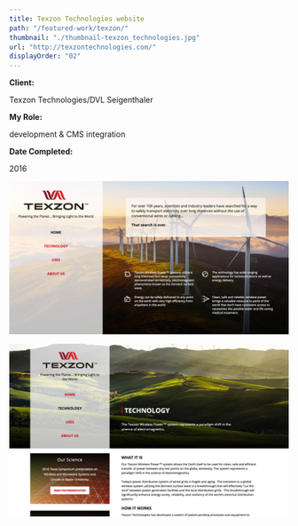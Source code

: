 ```yaml
---
title: Texzon Technologies website
path: "/featured-work/texzon/"
thumbnail: "./thumbnail-texzon_technologies.jpg"
url: "http://texzontechnologies.com/"
displayOrder: "02"
---
```

**Client:**

Texzon Technologies/DVL Seigenthaler

**My Role:**

development & CMS integration

**Date Completed:**

2016

![Texzon Technologies website](./texzon-technologies-1.jpg)

![Texzon Technologies website](./texzon-technologies-2.jpg)
